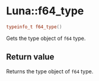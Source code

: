 # Luna::f64_type

```c++
typeinfo_t f64_type()
```

Gets the type object of `f64` type. 



## Return value
Returns the type object of `f64` type. 

